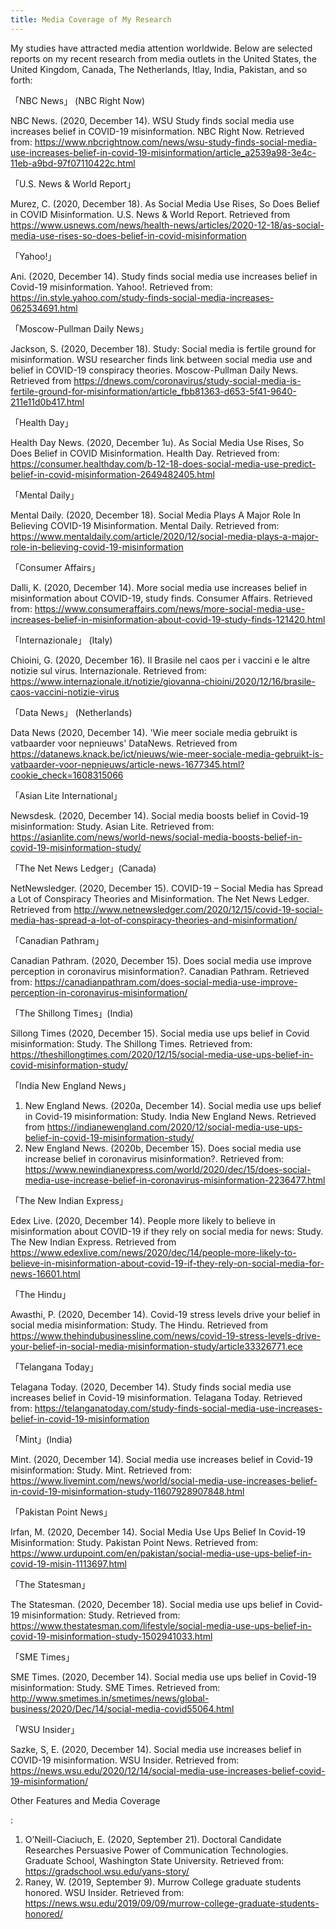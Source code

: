 ```yaml
---
title: Media Coverage of My Research
---
```

My studies have attracted media attention worldwide. Below are selected reports on my recent research from media outlets in the United States, the United Kingdom, Canada, The Netherlands, Itlay, India, Pakistan, and so forth:



「NBC News」 (NBC Right Now)

NBC News. (2020, December 14). WSU Study finds social media use increases belief in COVID-19 misinformation. NBC Right Now. Retrieved from: https://www.nbcrightnow.com/news/wsu-study-finds-social-media-use-increases-belief-in-covid-19-misinformation/article_a2539a98-3e4c-11eb-a9bd-97f07110422c.html 

「U.S. News & World Report」

Murez, C. (2020, December 18). As Social Media Use Rises, So Does Belief in COVID Misinformation. U.S. News & World Report. Retrieved from https://www.usnews.com/news/health-news/articles/2020-12-18/as-social-media-use-rises-so-does-belief-in-covid-misinformation

「Yahoo!」

Ani. (2020, December 14). Study finds social media use increases belief in Covid-19 misinformation. Yahoo!. Retrieved from: https://in.style.yahoo.com/study-finds-social-media-increases-062534691.html 

「Moscow-Pullman Daily News」

Jackson, S. (2020, December 18). Study: Social media is fertile ground for misinformation. WSU researcher finds link between social media use and belief in COVID-19 conspiracy theories. Moscow-Pullman Daily News. Retrieved from https://dnews.com/coronavirus/study-social-media-is-fertile-ground-for-misinformation/article_fbb81363-d653-5f41-9640-211e11d0b417.html

「Health Day」

Health Day News. (2020, December 1u). As Social Media Use Rises, So Does Belief in COVID Misinformation. Health Day. Retrieved from: https://consumer.healthday.com/b-12-18-does-social-media-use-predict-belief-in-covid-misinformation-2649482405.html 

「Mental Daily」

Mental Daily. (2020, December 18). Social Media Plays A Major Role In Believing COVID-19 Misinformation. Mental Daily. Retrieved from: https://www.mentaldaily.com/article/2020/12/social-media-plays-a-major-role-in-believing-covid-19-misinformation

「Consumer Affairs」

Dalli, K. (2020, December 14). More social media use increases belief in misinformation about COVID-19, study finds. Consumer Affairs. Retrieved from: https://www.consumeraffairs.com/news/more-social-media-use-increases-belief-in-misinformation-about-covid-19-study-finds-121420.html 

「Internazionale」 (Italy)

Chioini, G. (2020, December 16). Il Brasile nel caos per i vaccini e le altre notizie sul virus. Internazionale. Retrieved from: https://www.internazionale.it/notizie/giovanna-chioini/2020/12/16/brasile-caos-vaccini-notizie-virus 

「Data News」 (Netherlands)

Data News (2020, December 14). 'Wie meer sociale media gebruikt is vatbaarder voor nepnieuws' DataNews. Retrieved from https://datanews.knack.be/ict/nieuws/wie-meer-sociale-media-gebruikt-is-vatbaarder-voor-nepnieuws/article-news-1677345.html?cookie_check=1608315066 

「Asian Lite International」

Newsdesk. (2020, December 14). Social media boosts belief in Covid-19 misinformation: Study. Asian Lite. Retrieved from: https://asianlite.com/news/world-news/social-media-boosts-belief-in-covid-19-misinformation-study/ 

「The Net News Ledger」(Canada)

NetNewsledger. (2020, December 15). COVID-19 – Social Media has Spread a Lot of Conspiracy Theories and Misinformation. The Net News Ledger. Retrieved from http://www.netnewsledger.com/2020/12/15/covid-19-social-media-has-spread-a-lot-of-conspiracy-theories-and-misinformation/ 

「Canadian Pathram」

Canadian Pathram. (2020, December 15). Does social media use improve perception in coronavirus misinformation?. Canadian Pathram. Retrieved from: https://canadianpathram.com/does-social-media-use-improve-perception-in-coronavirus-misinformation/ 

「The Shillong Times」(India)

Sillong Times (2020, December 15). Social media use ups belief in Covid misinformation: Study. The Shillong Times. Retrieved from: https://theshillongtimes.com/2020/12/15/social-media-use-ups-belief-in-covid-misinformation-study/ 

「India New England News」

1.	New England News. (2020a, December 14). Social media use ups belief in Covid-19 misinformation: Study. India New England News. Retrieved from https://indianewengland.com/2020/12/social-media-use-ups-belief-in-covid-19-misinformation-study/ 
2.	New England News. (2020b, December 15). Does social media use increase belief in coronavirus misinformation?. Retrieved from: https://www.newindianexpress.com/world/2020/dec/15/does-social-media-use-increase-belief-in-coronavirus-misinformation-2236477.html 

「The New Indian Express」

Edex Live. (2020, December 14). People more likely to believe in misinformation about COVID-19 if they rely on social media for news: Study. The New Indian Express. Retrieved from https://www.edexlive.com/news/2020/dec/14/people-more-likely-to-believe-in-misinformation-about-covid-19-if-they-rely-on-social-media-for-news-16601.html 

「The Hindu」

Awasthi, P. (2020, December 14). Covid-19 stress levels drive your belief in social media misinformation: Study. The Hindu. Retrieved from https://www.thehindubusinessline.com/news/covid-19-stress-levels-drive-your-belief-in-social-media-misinformation-study/article33326771.ece 

「Telangana Today」

Telagana Today. (2020, December 14). Study finds social media use increases belief in Covid-19 misinformation. Telagana Today. Retrieved from: https://telanganatoday.com/study-finds-social-media-use-increases-belief-in-covid-19-misinformation 

「Mint」(India)

Mint. (2020, December 14). Social media use increases belief in Covid-19 misinformation: Study. Mint. Retrieved from: https://www.livemint.com/news/world/social-media-use-increases-belief-in-covid-19-misinformation-study-11607928907848.html

「Pakistan Point News」

Irfan, M. (2020, December 14). Social Media Use Ups Belief In Covid-19 Misinformation: Study. Pakistan Point News. Retrieved from: https://www.urdupoint.com/en/pakistan/social-media-use-ups-belief-in-covid-19-misin-1113697.html 

「The Statesman」

The Statesman. (2020, December 18). Social media use ups belief in Covid-19 misinformation: Study. Retrieved from: https://www.thestatesman.com/lifestyle/social-media-use-ups-belief-in-covid-19-misinformation-study-1502941033.html 

「SME Times」

SME Times. (2020, December 14). Social media use ups belief in Covid-19 misinformation: Study. SME Times. Retrieved from: http://www.smetimes.in/smetimes/news/global-business/2020/Dec/14/social-media-covid55064.html 

「WSU Insider」

Sazke, S, E. (2020, December 14). Social media use increases belief in COVID-19 misinformation. WSU Insider. Retrieved from: https://news.wsu.edu/2020/12/14/social-media-use-increases-belief-covid-19-misinformation/




Other Features and Media Coverage

:

1.	O’Neill-Ciaciuch, E. (2020, September 21). Doctoral Candidate Researches Persuasive Power of Communication Technologies. Graduate School, Washington State University. Retrieved from: https://gradschool.wsu.edu/yans-story/ 
2.	Raney, W. (2019, September 9). Murrow College graduate students honored. WSU Insider. Retrieved from: https://news.wsu.edu/2019/09/09/murrow-college-graduate-students-honored/
